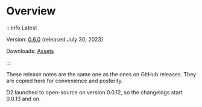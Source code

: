 # Overview

:::info Latest

Version: [0.6.0](/releases/0.6.0) (released July 30, 2023)

Downloads: [Assets](https://github.com/terrastruct/d2/releases/tag/v0.6.0)

:::

These release notes are the same one as the ones on GitHub releases. They are copied here
for convenience and posterity.

D2 launched to open-source on version 0.0.12, so the changelogs start 0.0.13 and on.
